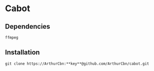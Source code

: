 # Cabot

## Dependencies

```
ffmpeg
```

## Installation

```
git clone https://ArthurCbn:**key**@github.com/ArthurCbn/cabot.git
```
